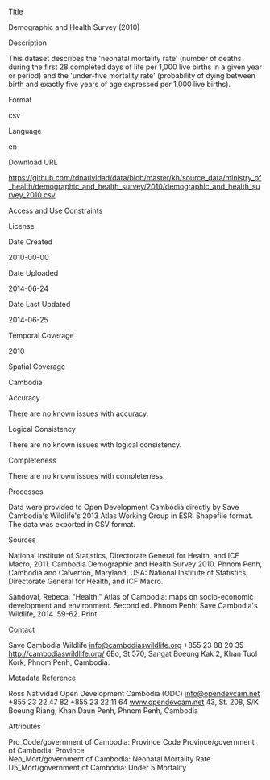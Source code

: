 Title

Demographic and Health Survey (2010)

Description

This dataset describes the 'neonatal mortality rate' (number of deaths during the first 28 completed days of life per 1,000 live births in a given year or period) and the 'under-five mortality rate' (probability of dying between birth and exactly five years of age expressed per 1,000 live births).

Format

csv

Language

en

Download URL

https://github.com/rdnatividad/data/blob/master/kh/source_data/ministry_of_health/demographic_and_health_survey/2010/demographic_and_health_survey_2010.csv

Access and Use Constraints



License



Date Created

2010-00-00

Date Uploaded

2014-06-24

Date Last Updated

2014-06-25

Temporal Coverage

2010

Spatial Coverage

Cambodia

Accuracy

There are no known issues with accuracy.

Logical Consistency

There are no known issues with logical consistency.

Completeness

There are no known issues with completeness.

Processes

Data were provided to Open Development Cambodia directly by Save Cambodia's Wildlife's 2013 Atlas Working Group in ESRI Shapefile format. The data was exported in CSV format.

Sources

National Institute of Statistics, Directorate General for Health, and ICF Macro, 2011. Cambodia Demographic 
and Health Survey 2010. Phnom Penh, Cambodia and Calverton, Maryland, USA: National Institute of 
Statistics, Directorate General for Health, and ICF Macro.

Sandoval, Rebeca. "Health." Atlas of Cambodia: maps on socio-economic development and environment. Second ed. Phnom Penh: Save Cambodia's Wildlife, 2014. 59-62. Print.

Contact

Save Cambodia Wildlife
info@cambodiaswildlife.org
+855 23 88 20 35
http://cambodiaswildlife.org/
6Eo, St.570, Sangat Boeung Kak 2, Khan Tuol Kork, Phnom Penh, Cambodia.

Metadata Reference

Ross Natividad
Open Development Cambodia (ODC)
info@opendevcam.net
+855 23 22 47 82
+855 23 22 11 64
www.opendevcam.net
43, St. 208, S/K Boeung Riang, Khan Daun Penh, Phnom Penh, Cambodia


Attributes

Pro_Code/government of Cambodia:	Province Code
Province/government of Cambodia: Province  
Neo_Mort/government of Cambodia: Neonatal Mortality Rate
U5_Mort/government of Cambodia: Under 5 Mortality



